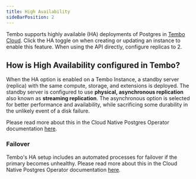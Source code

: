 ```yaml
---
title: High Availability
sideBarPosition: 2
---
```


Tembo supports highly available (HA) deployments of Postgres in [Tembo Cloud](https://cloud.tembo.io). Click the HA toggle on when creating or updating an instance to enable this feature. When using the API directly, configure replicas to 2.

## How is High Availability configured in Tembo?

When the HA option is enabled on a Tembo Instance, a standby server (replica) with the same compute, storage, and extensions is deployed. The standby server is configured to use **physical, asynchronous replication** also known as **streaming replication**. The asynchronous option is selected for better performance and availability, while sacrificing some durability in the unlikely event of a disk failure.

Please read more about this in the Cloud Native Postgres Operator documentation [here](https://cloudnative-pg.io/documentation/1.20/replication/).

### Failover

Tembo's HA setup includes an automated processes for failover if the primary becomes unhealthy. Please read more about this in the Cloud Native Postgres Operator documentation [here](https://cloudnative-pg.io/documentation/1.20/failover/).
